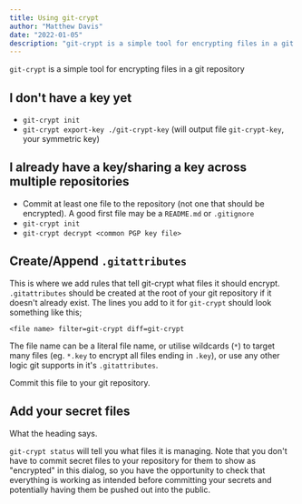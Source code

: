 ```yaml
---
title: Using git-crypt
author: "Matthew Davis"
date: "2022-01-05"
description: "git-crypt is a simple tool for encrypting files in a git repository"
---
```


`git-crypt` is a simple tool for encrypting files in a git repository

## I don't have a key yet

- `git-crypt init`
- `git-crypt export-key ./git-crypt-key` (will output file `git-crypt-key`, your symmetric key)

## I already have a key/sharing a key across multiple repositories

- Commit at least one file to the repository (not one that should be encrypted). A good first file may be a `README.md` or `.gitignore`
- `git-crypt init`
- `git-crypt decrypt <common PGP key file>`

## Create/Append `.gitattributes`

This is where we add rules that tell git-crypt what files it should encrypt. `.gitattributes` should be created at the root of your git repository if it doesn't already exist. The lines you add to it for `git-crypt` should look something like this;

```
<file name> filter=git-crypt diff=git-crypt
```

The file name can be a literal file name, or utilise wildcards (`*`) to target many files (eg. `*.key` to encrypt all files ending in `.key`), or use any other logic git supports in it's `.gitattributes`.

Commit this file to your git repository.

## Add your secret files

What the heading says.

`git-crypt status` will tell you what files it is managing. Note that you don't have to commit secret files to your repository for them to show as "encrypted" in this dialog, so you have the opportunity to check that everything is working as intended before committing your secrets and potentially having them be pushed out into the public.

